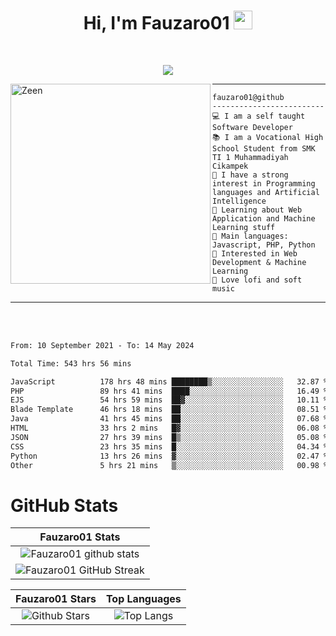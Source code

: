 <h1 align="center">
Hi, I'm Fauzaro01
  <img src="https://media.giphy.com/media/hvRJCLFzcasrR4ia7z/giphy.gif" width="30"></h1>
<br/>

<p align="center">
  <a href="https://github.com/DenverCoder1/readme-typing-svg">
    <img src="https://readme-typing-svg.herokuapp.com?lines=Chill%20and%20Coding;Full+Stack+Web+Developer;Student;Software%20Develover;Always%20learning%20new%20things&center=true&width=380&height=45"></a>
</p>

<img align="left" src="https://media.tenor.com/LNrMsLTFICEAAAAi/elysia.gif" alt="Zeen" width="320" height="320" />
<hr>

```
fauzaro01@github
-------------------------
💻 I am a self taught Software Developer
📚 I am a Vocational High School Student from SMK TI 1 Muhammadiyah Cikampek
📝 I have a strong interest in Programming languages and Artificial Intelligence
🌱 Learning about Web Application and Machine Learning stuff
🌟 Main languages: Javascript, PHP, Python
🚩 Interested in Web Development & Machine Learning
🎵 Love lofi and soft music 
```

<hr>
<br>
<br>
<div align="left">
<!--START_SECTION:waka-->

```txt
From: 10 September 2021 - To: 14 May 2024

Total Time: 543 hrs 56 mins

JavaScript          178 hrs 48 mins ████████▒░░░░░░░░░░░░░░░░   32.87 %
PHP                 89 hrs 41 mins  ████░░░░░░░░░░░░░░░░░░░░░   16.49 %
EJS                 54 hrs 59 mins  ██▓░░░░░░░░░░░░░░░░░░░░░░   10.11 %
Blade Template      46 hrs 18 mins  ██░░░░░░░░░░░░░░░░░░░░░░░   08.51 %
Java                41 hrs 45 mins  ██░░░░░░░░░░░░░░░░░░░░░░░   07.68 %
HTML                33 hrs 2 mins   █▓░░░░░░░░░░░░░░░░░░░░░░░   06.08 %
JSON                27 hrs 39 mins  █▒░░░░░░░░░░░░░░░░░░░░░░░   05.08 %
CSS                 23 hrs 35 mins  █░░░░░░░░░░░░░░░░░░░░░░░░   04.34 %
Python              13 hrs 26 mins  ▓░░░░░░░░░░░░░░░░░░░░░░░░   02.47 %
Other               5 hrs 21 mins   ▒░░░░░░░░░░░░░░░░░░░░░░░░   00.98 %
```

<!--END_SECTION:waka-->
</div>

# GitHub Stats

|                                                            Fauzaro01 Stats                                                            |
| :--------------------------------------------------------------------------------------------------------------------------------------------: |
|        ![Fauzaro01 github stats](https://github-readme-stats.vercel.app/api?username=Fauzaro01&show_icons=true&theme=algolia)        |
|              ![Fauzaro01 GitHub Streak](https://github-readme-streak-stats.herokuapp.com/?user=Fauzaro01&theme=algolia)              |

|                                                                                              Fauzaro01 Stars                                                                                              |                                                           Top Languages                                                           |
| :----------------------------------------------------------------------------------------------------------------------------------------------------------------------------------------------------------------: | :-------------------------------------------------------------------------------------------------------------------------------: |
| ![Github Stars](https://github-readme-stats.vercel.app/api?username=Fauzaro01&show_icons=true&locale=en&count_private=true&hide_rank=true&custom_title=My%20GitHub%20Stats&disable_animations=true&theme=algolia) | ![Top Langs](https://github-readme-stats.vercel.app/api/top-langs/?username=Fauzaro01&langs_count=8&theme=algolia&layout=compact) |

